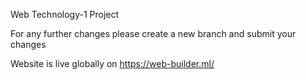 Web Technology-1 Project

For any further changes please create a new branch and submit your changes

Website is live globally on  https://web-builder.ml/
